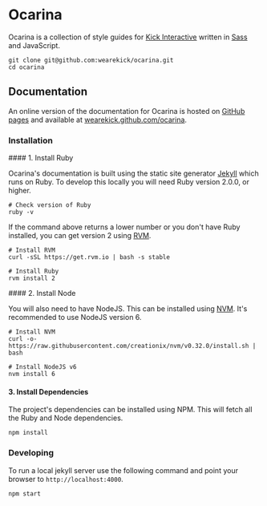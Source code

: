 # Ocarina

Ocarina is a collection of style guides for [Kick Interactive](http://www.wearekick.co.uk) written in [Sass](http://sass-lang.com/) and JavaScript.

```
git clone git@github.com:wearekick/ocarina.git
cd ocarina
```


## Documentation

An online version of the documentation for Ocarina is hosted on [GitHub pages](https://pages.github.com/) and available at [wearekick.github.com/ocarina](http://wearekick.github.io/ocarina).

### Installation

#### 1. Install Ruby

Ocarina's documentation is built using the static site generator [Jekyll](https://jekyllrb.com/) which runs on Ruby. To develop this locally you will need Ruby version 2.0.0, or higher.

```
# Check version of Ruby
ruby -v
```

If the command above returns a lower number or you don't have Ruby installed, you can get version 2 using [RVM](https://rvm.io).

```
# Install RVM
curl -sSL https://get.rvm.io | bash -s stable

# Install Ruby
rvm install 2
```

#### 2. Install Node

You will also need to have NodeJS. This can be installed using [NVM](https://github.com/creationix/nvm). It's recommended to use NodeJS version 6.

```
# Install NVM
curl -o- https://raw.githubusercontent.com/creationix/nvm/v0.32.0/install.sh | bash

# Install NodeJS v6
nvm install 6
```

#### 3. Install Dependencies

The project's dependencies can be installed using NPM. This will fetch all the Ruby and Node dependencies.

```
npm install
```

### Developing

To run a local jekyll server use the following command and point your browser to `http://localhost:4000`.

```
npm start
```
